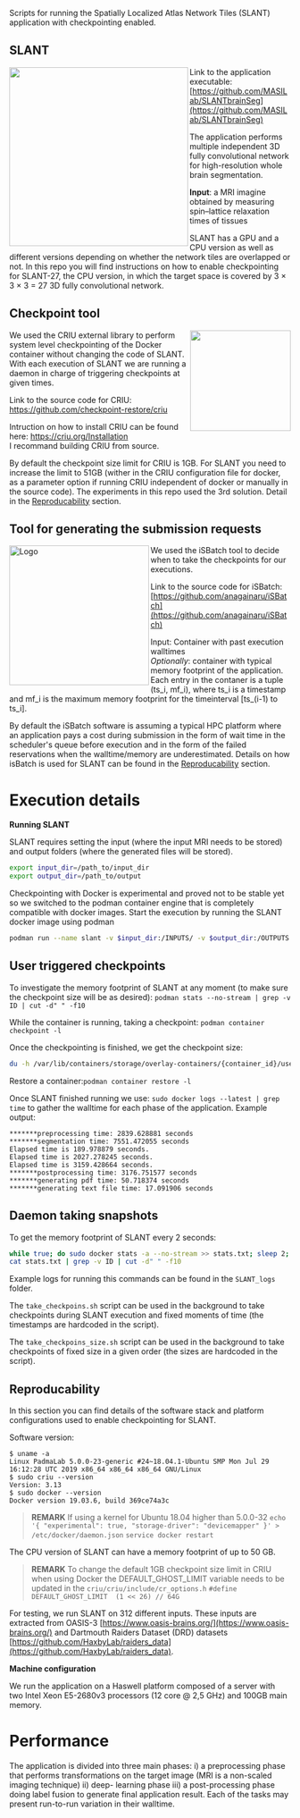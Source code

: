 Scripts for running the Spatially Localized Atlas Network Tiles (SLANT) application with checkpointing enabled.

## SLANT
<img src="https://github.com/MASILab/SLANTbrainSeg/blob/master/screenshot/test_volume_result.jpg" width="320px" align="left" />

Link to the application executable: [https://github.com/MASILab/SLANTbrainSeg](https://github.com/MASILab/SLANTbrainSeg)

The application performs multiple independent 3D fully convolutional network for high-resolution whole brain segmentation. 

**Input**: a MRI imagine obtained by measuring spin–lattice relaxation times of tissues

SLANT has a GPU and a CPU version as well as different versions depending on whether the network tiles are overlapped or not.
In this repo you will find instructions on how to enable checkpointing for SLANT-27, the CPU version, in which the target
space is covered by 3 × 3 × 3 = 27 3D fully convolutional network. 

## Checkpoint tool

<img src="https://criu.org/w/images/1/1c/CRIU.svg" width="180px" align="right"/>

We used the CRIU external library to perform system level checkpointing of the Docker container
without changing the code of SLANT. With each execution of SLANT we are running a daemon in charge of triggering
checkpoints at given times.

Link to the source code for CRIU: [https://github.com/checkpoint-restore/criu
](https://github.com/checkpoint-restore/criu)

Intruction on how to install CRIU can be found here:  [https://criu.org/Installation
](https://criu.org/Installation) <br/>
I recommand building CRIU from source.

By default the checkpoint size limit for CRIU is 1GB. For SLANT you need to increase the limit to 51GB (wither in the CRIU configuration file for docker, as a parameter option if running CRIU independent of docker or manually in the source code). The experiments in this repo used the 3rd solution. Detail in the [Reproducability](Reproducability) section.

## Tool for generating the submission requests

<img src="https://raw.githubusercontent.com/anagainaru/iSBatch/master/docs/logo.png" align="left" alt="Logo" width="250"/>

We used the iSBatch tool to decide when to take the checkpoints for our executions.

Link to the source code for iSBatch: [https://github.com/anagainaru/iSBatch](https://github.com/anagainaru/iSBatch)

Input: Container with past execution walltimes
<br/>*Optionally*: container with typical memory footprint of the application. Each entry in the contaner is a tuple (ts_i, mf_i), where ts_i is a timestamp and mf_i is the maximum memory footprint for the timeinterval [ts_(i-1) to ts_i].

By default the iSBatch software is assuming a typical HPC platform where an application pays a cost during submission in the form of wait time in the scheduler's queue before execution and in the form of the failed reservations when the walltime/memory are underestimated. Details on how isBatch is used for SLANT can be found in the [Reproducability](Reproducability) section.


# Execution details

**Running SLANT**

SLANT requires setting the input (where the input MRI needs to be stored) and output folders (where the generated files will be stored).
```bash
export input_dir=/path_to/input_dir
export output_dir=/path_to/output
```

Checkpointing with Docker is experimental and proved not to be stable yet so we switched to the podman container engine  that is completely compatible with docker images.
Start the execution by running the SLANT docker image using podman
```bash
podman run --name slant -v $input_dir:/INPUTS/ -v $output_dir:/OUTPUTS vuiiscci/slant:deep_brain_seg_v1_0_0_CPU /extra/run_deep_brain_seg.sh &
```
      
## User triggered checkpoints

To investigate the memory footprint of SLANT at any moment (to make sure the checkpoint size will be as desired):
`podman stats --no-stream | grep -v ID | cut -d" " -f10`

While the container is running, taking a checkpoint: `podman container checkpoint -l`

Once the checkpointing is finished, we get the checkpoint size:
```bash
du -h /var/lib/containers/storage/overlay-containers/{container_id}/userdata/checkpoint/
```

Restore a container:`podman container restore -l`

Once SLANT finished running we use: `sudo docker logs --latest | grep time` to gather the walltime for each phase of the application. Example output:
```
*******preprocessing time: 2839.628881 seconds
*******segmentation time: 7551.472055 seconds
Elapsed time is 189.978879 seconds.
Elapsed time is 2027.278245 seconds.
Elapsed time is 3159.428664 seconds.
*******postprocessing time: 3176.751577 seconds
*******generating pdf time: 50.718374 seconds
*******generating text file time: 17.091906 seconds
```

## Daemon taking snapshots

To get the memory footprint of SLANT every 2 seconds: 
```bash
while true; do sudo docker stats -a --no-stream >> stats.txt; sleep 2;  done
cat stats.txt | grep -v ID | cut -d" " -f10
```
Example logs for running this commands can be found in the `SLANT_logs` folder.

The `take_checkpoins.sh` script can be used in the background to take checkpoints during SLANT execution and fixed 
moments of time (the timestamps are hardcoded in the script). 

The `take_checkpoins_size.sh` script can be used in the background to take checkpoints of fixed size in a given order (the sizes are hardcoded in the script). 



## Reproducability 

In this section you can find details of the software stack and platform configurations used to enable checkpointing for SLANT.

Software version:
```
$ uname -a
Linux PadmaLab 5.0.0-23-generic #24~18.04.1-Ubuntu SMP Mon Jul 29 16:12:28 UTC 2019 x86_64 x86_64 x86_64 GNU/Linux
$ sudo criu --version
Version: 3.13
$ sudo docker --version
Docker version 19.03.6, build 369ce74a3c
```

> **REMARK** If using a kernel for Ubuntu 18.04 higher than 5.0.0-32
> `echo '{ "experimental": true, "storage-driver": "devicemapper" }' > /etc/docker/daemon.json`
> `service docker restart`

The CPU version of SLANT can have a memory footprint of up to 50 GB.

> **REMARK** To change the default 1GB checkpoint size limit in CRIU when using Docker
> the DEFAULT_GHOST_LIMIT variable needs to be updated in the `criu/criu/include/cr_options.h`
> `#define DEFAULT_GHOST_LIMIT	(1 << 26) // 64G`

For testing, we run SLANT on 312 different inputs. These inputs are extracted from OASIS-3 [https://www.oasis-brains.org/](https://www.oasis-brains.org/)
and Dartmouth Raiders Dataset (DRD) datasets [https://github.com/HaxbyLab/raiders_data](https://github.com/HaxbyLab/raiders_data).

**Machine configuration**

We run the application on a Haswell platform composed of a server with two Intel Xeon E5-2680v3
processors (12 core @ 2,5 GHz) and 100GB main memory.



# Performance
The application is divided into three main phases: i)
a preprocessing phase that performs transformations on the
target image (MRI is a non-scaled imaging technique) ii) deep-
learning phase iii) a post-processing phase doing label fusion
to generate final application result. Each of the tasks may
present run-to-run variation in their walltime.
